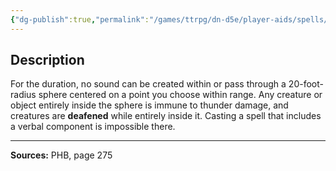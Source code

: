```yaml
---
{"dg-publish":true,"permalink":"/games/ttrpg/dn-d5e/player-aids/spells/level-2/silence/","tags":["TTRPG/DND/5e","verbal","somatic","concentration","ritual","Spell"],"noteIcon":""}
---
```



## Description
For the duration, no sound can be created within or pass through a 20-foot-radius sphere centered on a point you choose within range.
Any creature or object entirely inside the sphere is immune to thunder damage, and creatures are **deafened** while entirely inside it.
Casting a spell that includes a verbal component is impossible there.

---

**Sources:** PHB, page 275
